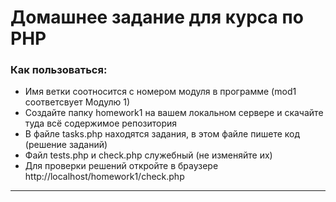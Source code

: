 # Домашнее задание для курса по PHP 
### Как пользоваться:
* Имя ветки соотносится с номером модуля в программе (mod1 соответсвует Модулю 1)
* Создайте папку homework1 на вашем локальном сервере и скачайте туда всё содержимое репозитория
* В файле tasks.php находятся задания, в этом файле пишете код (решение заданий)
* Файл tests.php и check.php служебный (не изменяйте их)
* Для проверки решений откройте в браузере http://localhost/homework1/check.php

---